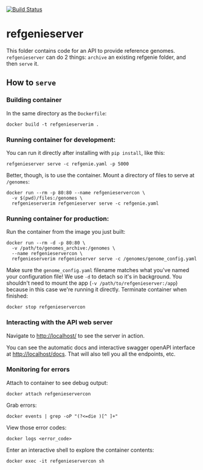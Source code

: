 [![Build Status](https://travis-ci.org/databio/refgenieserver.svg?branch=master)](https://travis-ci.org/databio/refgenieserver)

# refgenieserver

This folder contains code for an API to provide reference genomes. `refgenieserver` can do 2 things: `archive` an existing refgenie folder, and then `serve` it. 

## How to `serve`

### Building container

In the same directory as the `Dockerfile`:

```
docker build -t refgenieserverim .
```

### Running container for development:

You can run it directly after installing with `pip install`, like this:

```
refgenieserver serve -c refgenie.yaml -p 5000
```

Better, though, is to use the container. Mount a directory of files to serve at `/genomes`:

```
docker run --rm -p 80:80 --name refgenieservercon \
  -v $(pwd)/files:/genomes \
  refgenieserverim refgenieserver serve -c refgenie.yaml 
```

### Running container for production:
Run the container from the image you just built:

```
docker run --rm -d -p 80:80 \
  -v /path/to/genomes_archive:/genomes \
  --name refgenieservercon \
  refgenieserverim refgenieserver serve -c /genomes/genome_config.yaml 
```

Make sure the `genome_config.yaml` filename matches what you've named your configuration file! We use `-d` to detach so it's in background. You shouldn't need to mount the app (`-v /path/to/refgenieserver:/app`) because in this case we're running it directly. Terminate container when finished:

```
docker stop refgenieservercon
```


### Interacting with the API web server

Navigate to [http://localhost/](http://localhost/) to see the server in action.

You can see the automatic docs and interactive swagger openAPI interface at [http://localhost/docs](http://localhost/docs). That will also tell you all the endpoints, etc.


### Monitoring for errors

Attach to container to see debug output:

```
docker attach refgenieservercon
```

Grab errors:

```
docker events | grep -oP "(?<=die )[^ ]+"
```

View those error codes:

```
docker logs <error_code>
```

Enter an interactive shell to explore the container contents:

```
docker exec -it refgenieservercon sh
```
